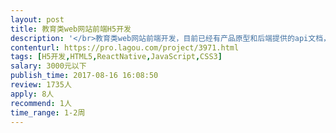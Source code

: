 ```yaml
---                
layout: post       
title: 教育类web网站前端H5开发           
description: '</br>教育类web网站前端开发，目前已经有产品原型和后端提供的api文档，需要做UI设计＋前端开发</br>两套前端：</br>一套pc风格的，另外一套是app风格的</br>技术这块：</br>vue框架</br>'     
contenturl: https://pro.lagou.com/project/3971.html      
tags: [H5开发,HTML5,ReactNative,JavaScript,CSS3]            
salary: 3000元以下          
publish_time: 2017-08-16 16:08:50         
review: 1735人                   
apply: 8人                   
recommend: 1人                   
time_range: 1-2周              
---                 
```

